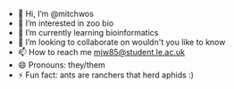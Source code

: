 - 👋 Hi, I’m @mitchwos
- 👀 I’m interested in zoo bio
- 🌱 I’m currently learning bioinformatics
- 💞️ I’m looking to collaborate on wouldn't you like to know
- 📫 How to reach me mjw85@student.le.ac.uk
- 😄 Pronouns: they/them
- ⚡ Fun fact: ants are ranchers that herd aphids :) 

<!---
mitchwos/mitchwos is a ✨ special ✨ repository because its `README.md` (this file) appears on your GitHub profile.
You can click the Preview link to take a look at your changes.
--->
